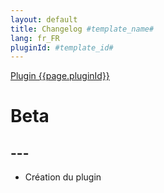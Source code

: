 ```yaml
---
layout: default
title: Changelog #template_name#
lang: fr_FR
pluginId: #template_id#
---
```


<div id="title">
<a href="../../../{{site.baseurl}}/{{page.pluginId}}/{{page.lang}}">Plugin {{page.pluginId}}</a>
</div>

# Beta
## ---
- Création du plugin